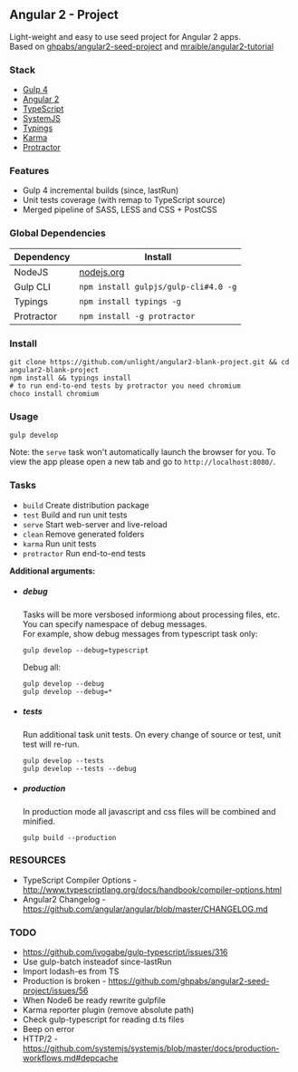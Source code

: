 ## Angular 2 - Project
Light-weight and easy to use seed project for Angular 2 apps.  
Based on [ghpabs/angular2-seed-project](https://github.com/ghpabs/angular2-seed-project) and [mraible/angular2-tutorial](https://github.com/mraible/angular2-tutorial)

### Stack
- [Gulp 4](http://gulpjs.com/)
- [Angular 2](https://angular.io/)
- [TypeScript](http://www.typescriptlang.org/)
- [SystemJS](https://github.com/systemjs/systemjs)
- [Typings](https://github.com/typings/typings)
- [Karma](http://karma-runner.github.io/)
- [Protractor](http://www.protractortest.org/)

### Features
- Gulp 4 incremental builds (since, lastRun)
- Unit tests coverage (with remap to TypeScript source)
- Merged pipeline of SASS, LESS and CSS + PostCSS

### Global Dependencies

| Dependency | Install                               |
| ---------- | ------------------------------------- |
| NodeJS     | [nodejs.org](http://nodejs.org/)      |
| Gulp CLI   | `npm install gulpjs/gulp-cli#4.0 -g`  |
| Typings    | `npm install typings -g`              |
| Protractor | `npm install -g protractor`           |

### Install
```
git clone https://github.com/unlight/angular2-blank-project.git && cd angular2-blank-project
npm install && typings install
# to run end-to-end tests by protractor you need chromium
choco install chromium
```

### Usage
```
gulp develop
```
Note: the `serve` task won't automatically launch the browser for you.
To view the app please open a new tab and go to `http://localhost:8080/`.

### Tasks
- `build` Create distribution package
- `test`  Build and run unit tests
- `serve` Start web-server and live-reload
- `clean` Remove generated folders
- `karma` Run unit tests
- `protractor` Run end-to-end tests

**Additional arguments:**

* ##### debug
  Tasks will be more versbosed informiong about processing files, etc. You can specify namespace of debug messages.  
  For example, show debug messages from typescript task only:
  ```
  gulp develop --debug=typescript
  ```
  Debug all:
  ```
  gulp develop --debug
  gulp develop --debug=*
  ```

* ##### tests
  Run additional task unit tests. On every change of source or test, unit test will re-run.
  ```
  gulp develop --tests
  gulp develop --tests --debug 
  ```

* ##### production
  In production mode all javascript and css files will be combined and minified.
  ```
  gulp build --production
  ```

### RESOURCES
* TypeScript Compiler Options - http://www.typescriptlang.org/docs/handbook/compiler-options.html
* Angular2 Changelog - https://github.com/angular/angular/blob/master/CHANGELOG.md

### TODO

* https://github.com/ivogabe/gulp-typescript/issues/316
* Use gulp-batch insteadof since-lastRun
* Import lodash-es from TS
* Production is broken - https://github.com/ghpabs/angular2-seed-project/issues/56
* When Node6 be ready rewrite gulpfile
* Karma reporter plugin (remove absolute path)
* Check gulp-typescript for reading d.ts files
* Beep on error
* HTTP/2 - https://github.com/systemjs/systemjs/blob/master/docs/production-workflows.md#depcache